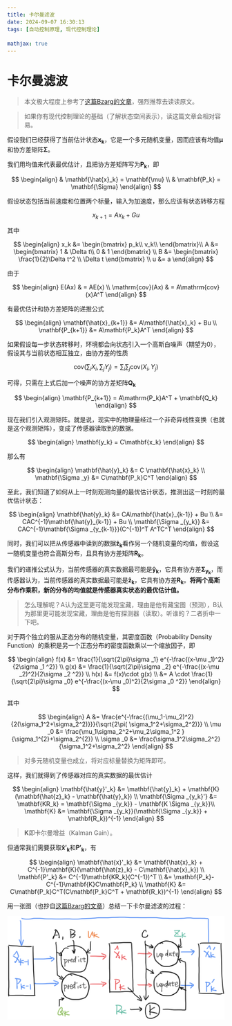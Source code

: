 ```yaml
---
title: 卡尔曼滤波
date: 2024-09-07 16:30:13
tags: [自动控制原理, 现代控制理论]

mathjax: true
---
```


# 卡尔曼滤波

> 本文极大程度上参考了[这篇Bzarg的文章][Bzarg.KalmanFilter]，强烈推荐去读读原文。

> 如果你有现代控制理论的基础（了解状态空间表示），读这篇文章会相对容易。

假设我们已经获得了当前估计状态$\mathbf{x_k}$，它是一个多元随机变量，因而应该有均值$\mathbf{\mu}$和协方差矩阵$\mathbf{\Sigma}$。

我们用均值来代表最优估计，且把协方差矩阵写为$\mathbf{P_k}$，即

$$
\begin{align}
    & \mathbf{\hat{x}_k} = \mathbf{\mu} \\
    & \mathbf{P_k} = \mathbf{\Sigma}
\end{align} 
$$

假设状态包括当前速度和位置两个标量，输入为加速度，那么应该有状态转移方程

$$
x_{k+1} = A x_k + Gu
$$

其中

$$
\begin{align}
    x_k &=
    \begin{bmatrix}
        p_k\\
        v_k\\
    \end{bmatrix}\\
    A &= 
    \begin{bmatrix}
    1 & \Delta t\\
    0 & 1
    \end{bmatrix} \\
    B &=
    \begin{bmatrix}
        \frac{1}{2}\Delta t^2 \\
        \Delta t
    \end{bmatrix} \\
    u &= a
\end{align}
$$

由于

$$
\begin{align}
    E(Ax) & = AE(x) \\
    \mathrm{cov}(Ax) & = A\mathrm{cov}(x)A^T
\end{align}
$$

有最优估计和协方差矩阵的递推公式

$$
\begin{align}
    \mathbf{\hat{x}_{k+1}} &= A\mathbf{\hat{x}_k} + Bu \\
    \mathbf{P_{k+1}} &= A\mathbf{P_k}A^T
\end{align}
$$

如果假设每一步状态转移时，环境都会向状态引入一个高斯白噪声（期望为0），假设其与当前状态相互独立，由协方差的性质

$$
\mathrm{cov}(\sum_i X_i,\sum_j Y_j)=\sum_i \sum_j \mathrm{cov}(X_i,Y_j)
$$

可得，只需在上式后加一个噪声的协方差矩阵$\mathbf{Q_k}$

$$
\begin{align}
    \mathbf{P_{k+1}} = A\mathrm{P_k}A^T + \mathbf{Q_k}
\end{align}
$$

现在我们引入观测矩阵。就是说，现实中的物理量经过一个非奇异线性变换（也就是这个观测矩阵），变成了传感器读取到的数据。

$$
\begin{align}
    \mathbf{y_k} = C\mathbf{x_k}
\end{align}
$$

那么有

$$
\begin{align}
    \mathbf{\hat{y}_k} &= C \mathbf{\hat{x}_k} \\
    \mathbf{\Sigma _y} &= C\mathbf{P_k}C^T
\end{align}
$$

至此，我们知道了如何从上一时刻观测向量的最优估计状态，推测出这一时刻的最优估计状态：

$$
\begin{align}
    \mathbf{\hat{y}_k} &= CA\mathbf{\hat{x}_{k-1}} + Bu \\
    &= CAC^{-1}\mathbf{\hat{y}_{k-1}} + Bu \\
    \mathbf{\Sigma _{y_k}} &= CAC^{-1}\mathbf{\Sigma _{y_{k-1}}}(C^{-1})^T A^TC^T
\end{align}
$$

同时，我们可以把从传感器中读到的数据$\mathbf{\hat{z}_k}$看作另一个随机变量的均值，假设这一随机变量也符合高斯分布，且具有协方差矩阵$\mathbf{R_k}$。

我们的递推公式认为，当前传感器的真实数据最可能是$\mathbf{\hat{y}_k}$，它具有协方差$\mathbf{\Sigma _{y_k}}$，而传感器认为，当前传感器的真实数据最可能是$\mathbf{\hat{z}_k}$，它具有协方差$\mathbf{R_k}$。**将两个高斯分布作乘积，新的分布的均值就是传感器真实状态的最优估计值。**

> 怎么理解呢？A认为这里更可能发现宝藏，理由是他有藏宝图（预测），B认为那里更可能发现宝藏，理由是他有探测器（读取）。听谁的？二者折中一下吧。

对于两个独立的服从正态分布的随机变量，其密度函数（Probability Density Function）的乘积是另一个正态分布的密度函数乘以一个缩放因子，即

$$
\begin{align}
    f(x) &= \frac{1}{\sqrt{2\pi}\sigma _1} e^{-\frac{(x-\mu _1)^2}{2\sigma _1 ^2}} \\
    g(x) &= \frac{1}{\sqrt{2\pi}\sigma _2} e^{-\frac{(x-\mu _2)^2}{2\sigma _2 ^2}} \\
    h(x) &= f(x)\cdot g(x) \\
    &= A \cdot \frac{1}{\sqrt{2\pi}\sigma _0} e^{-\frac{(x-\mu _0)^2}{2\sigma _0 ^2}}
\end{align}
$$

其中

$$
\begin{align}
    A &= \frac{e^{-\frac{(\mu_1-\mu_2)^2}{2(\sigma_1^2+\sigma_2^2)}}}{\sqrt{2\pi( \sigma_1^2+\sigma_2^2)}} \\
    \mu _0 &= \frac{\mu_1\sigma_2^2+\mu_2\sigma_1^2 }{\sigma_1^{2}+\sigma_2^{2}} \\
    \sigma _0 &= \frac{\sigma_1^2\sigma_2^2}{\sigma_1^2+\sigma_2^2}
\end{align}
$$

> 对多元随机变量也成立，将对应标量替换为矩阵即可。

这样，我们就得到了传感器对应的真实数据的最优估计

$$
\begin{align}
    \mathbf{\hat{y}'_k} &= \mathbf{\hat{y}_k} + \mathbf{K}(\mathbf{\hat{z}_k} - \mathbf{\hat{y}_k}) \\
    \mathbf{\Sigma _{y_k}'} &= \mathbf{KR_k} = \mathbf{\Sigma _{y_k}} -  \mathbf{K \Sigma _{y_k}}\\
    \mathbf{K} &= \mathbf{\Sigma _{y_k}}(\mathbf{\Sigma _{y_k}} + \mathbf{R_k})^{-1}
\end{align}
$$

> $\mathbf{K}$即卡尔曼增益（Kalman Gain）。

但通常我们需要获取$\mathbf{\hat{x}'_k}$和$\mathbf{P'_k}$，有

$$
\begin{align}
    \mathbf{\hat{x}'_k} &= \mathbf{\hat{x}_k} + C^{-1}\mathbf{K}(\mathbf{\hat{z}_k} - C\mathbf{\hat{x}_k}) \\
    \mathbf{P'_k} &= C^{-1}\mathbf{KR_k}(C^{-1})^T \\
    &= \mathbf{P_k}-C^{-1}\mathbf{K}C\mathbf{P_k} \\
    \mathbf{K} &= C\mathbf{P_k}C^T(C\mathbf{P_k}C^T + \mathbf{R_k})^{-1}
\end{align}
$$

用一张图（也抄自[这篇Bzarg的文章][Bzarg.KalmanFilter]）总结一下卡尔曼滤波的过程：

![Kalman Filter Information Flow](./Kalman-Filter/KFInformationFlow.png)

[Bzarg.KalmanFilter]: https://www.bzarg.com/p/how-a-kalman-filter-works-in-pictures/